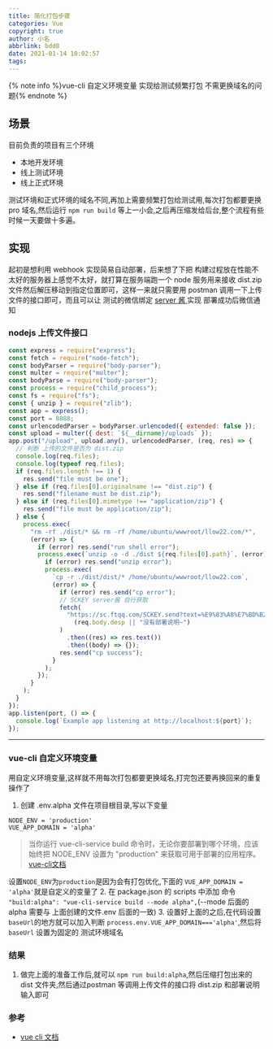 ```yaml
---
title: 简化打包步骤
categories: Vue
copyright: true
author: 小名
abbrlink: bdd8
date: 2021-01-14 10:02:57
tags:
---
```


{% note info %}vue-cli 自定义环境变量 实现给测试频繁打包 不需更换域名的问题{% endnote %}

<!-- more -->

## 场景

目前负责的项目有三个环境

- 本地开发环境
- 线上测试环境
- 线上正式环境

测试环境和正式环境的域名不同,再加上需要频繁打包给测试用,每次打包都要更换 pro 域名,然后运行 `npm run build` 等上一小会,之后再压缩发给后台,整个流程有些时候一天要做十多遍。

## 实现

起初是想利用 webhook 实现简易自动部署，后来想了下把 构建过程放在性能不太好的服务器上感觉不太好，就打算在服务端跑一个 node 服务用来接收 dist.zip 文件然后解压移动到指定位置即可，这样一来就只需要用 postman 调用一下上传文件的接口即可，而且可以让 测试的微信绑定 [server 酱 ](http://sc.ftqq.com/3.version)实现 部署成功后微信通知

### nodejs 上传文件接口

```javascript
const express = require("express");
const fetch = require("node-fetch");
const bodyParser = require("body-parser");
const multer = require("multer");
const bodyParse = require("body-parser");
const process = require("child_process");
const fs = require("fs");
const { unzip } = require("zlib");
const app = express();
const port = 8888;
const urlencodedParser = bodyParser.urlencoded({ extended: false });
const upload = multer({ dest: `${__dirname}/uploads` });
app.post("/upload", upload.any(), urlencodedParser, (req, res) => {
  // 判断 上传的文件是否为 dist.zip
  console.log(req.files);
  console.log(typeof req.files);
  if (req.files.length !== 1) {
    res.send("file must be one");
  } else if (req.files[0].originalname !== "dist.zip") {
    res.send("filename must be dist.zip");
  } else if (req.files[0].mimetype !== "application/zip") {
    res.send("file must be application/zip");
  } else {
    process.exec(
      "rm -rf ./dist/* && rm -rf /home/ubuntu/wwwroot/llow22.com/*",
      (error) => {
        if (error) res.send("run shell error");
        process.exec(`unzip -o -d ./dist ${req.files[0].path}`, (error) => {
          if (error) res.send("unzip error");
          process.exec(
            `cp -r ./dist/dist/* /home/ubuntu/wwwroot/llow22.com`,
            (error) => {
              if (error) res.send("cp error");
              // SCKEY server酱 自行获取
              fetch(
                "https://sc.ftqq.com/SCKEY.send?text=%E9%83%A8%E7%BD%B2%E6%88%90%E5%8A%9F~&&desp=" +
                  (req.body.desp || "没有部署说明~")
              )
                .then((res) => res.text())
                .then((body) => {});
              res.send("cp success");
            }
          );
        });
      }
    );
  }
});
app.listen(port, () => {
  console.log(`Example app listening at http://localhost:${port}`);
});
```

---

### vue-cli 自定义环境变量

用自定义环境变量,这样就不用每次打包都要更换域名,打完包还要再换回来的重复操作了

1. 创建 .env.alpha 文件在项目根目录,写以下变量   

  ```
  NODE_ENV = 'production'
  VUE_APP_DOMAIN = 'alpha'
  ```
  > 当你运行 vue-cli-service build 命令时，无论你要部署到哪个环境，应该始终把 NODE_ENV 设置为 "production" 来获取可用于部署的应用程序。 [vue-cli文档](https://cli.vuejs.org/zh/guide/mode-and-env.html#%E7%8E%AF%E5%A2%83%E5%8F%98%E9%87%8F)

  设置`NODE_ENV`为`production`是因为会有打包优化,下面的 `VUE_APP_DOMAIN = 'alpha'`就是自定义的变量了
2. 在 package.json 的 scripts 中添加 命令 `"build:alpha": "vue-cli-service build --mode alpha",`(--mode 后面的 alpha 需要与 上面创建的文件.env 后面的一致)
3. 设置好上面的之后,在代码设置`baseUrl`的地方就可以加入判断 `process.env.VUE_APP_DOMAIN==='alpha'`,然后将 `baseUrl` 设置为固定的 测试环境域名

### 结果

1. 做完上面的准备工作后,就可以 `npm run build:alpha`,然后压缩打包出来的 dist 文件夹,然后通过postman 等调用上传文件的接口将 dist.zip 和部署说明输入即可

### 参考
- [vue cli 文档](https://cli.vuejs.org/zh/guide/mode-and-env.html#%E7%8E%AF%E5%A2%83%E5%8F%98%E9%87%8F)